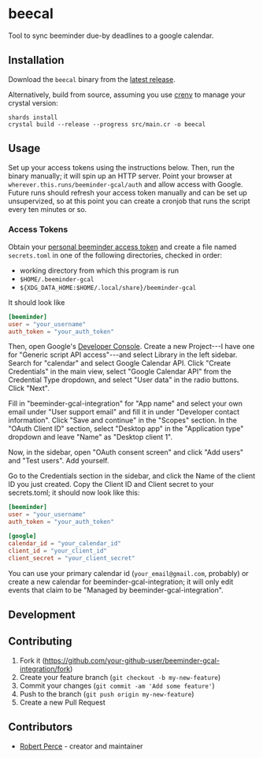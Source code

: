 # beecal

Tool to sync beeminder due-by deadlines to a google calendar.

## Installation

Download the `beecal` binary from the [latest
release](https://github.com/rperce/beecal/releases/latest).

Alternatively, build from source, assuming you use [crenv](https://github.com/crenv/crenv)
to manage your crystal version:
```shell
shards install
crystal build --release --progress src/main.cr -o beecal
```

## Usage

Set up your access tokens using the instructions below. Then, run the binary manually; it
will spin up an HTTP server. Point your browser at
`wherever.this.runs/beeminder-gcal/auth` and allow access with Google. Future runs should
refresh your access token manually and can be set up unsupervized, so at this point you
can create a cronjob that runs the script every ten minutes or so.

### Access Tokens
Obtain your [personal beeminder access
token](https://www.beeminder.com/api/v1/auth_token.json) and create a file named
`secrets.toml` in one of the following directories, checked in order:
* working directory from which this program is run
* `$HOME/.beeminder-gcal`
* `${XDG_DATA_HOME:$HOME/.local/share}/beeminder-gcal`

It should look like
```toml
[beeminder]
user = "your_username"
auth_token = "your_auth_token"
```

Then, open Google's [Developer Console](https://console.developer.google.com/). Create a
new Project---I have one for "Generic script API access"---and select Library in the left
sidebar. Search for "calendar" and select Google Calendar API. Click "Create Credentials"
in the main view, select "Google Calendar API" from the Credential Type dropdown, and
select "User data" in the radio buttons. Click "Next".

Fill in "beeminder-gcal-integration" for "App name" and select your own email under "User
support email" and fill it in under "Developer contact information". Click "Save and
continue" in the "Scopes" section. In the "OAuth Client ID" section, select "Desktop app"
in the "Application type" dropdown and leave "Name" as "Desktop client 1".

Now, in the sidebar, open "OAuth consent screen" and click "Add users" and "Test users".
Add yourself.

Go to the Credentials section in the sidebar, and click the Name of the client ID you just
created. Copy the Client ID and Client secret to your secrets.toml; it should now look
like this:
```toml
[beeminder]
user = "your_username"
auth_token = "your_auth_token"

[google]
calendar_id = "your_calendar_id"
client_id = "your_client_id"
client_secret = "your_client_secret"
```

You can use your primary calendar id (`your_email@gmail.com`, probably) or create a new
calendar for beeminder-gcal-integration; it will only edit events that claim to be
"Managed by beeminder-gcal-integration".

## Development

## Contributing

1. Fork it (<https://github.com/your-github-user/beeminder-gcal-integration/fork>)
2. Create your feature branch (`git checkout -b my-new-feature`)
3. Commit your changes (`git commit -am 'Add some feature'`)
4. Push to the branch (`git push origin my-new-feature`)
5. Create a new Pull Request

## Contributors

- [Robert Perce](https://gitlab.com/rperce) - creator and maintainer

